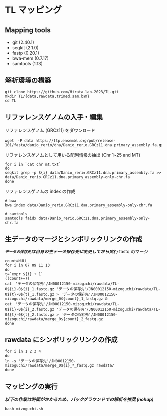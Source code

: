 # TL マッピング
## Mapping tools　<br>
  - git (2.40.1)<br>
  - seqkit (2.1.0)<br>
  - fastp (0.20.1)<br>
  - bwa-mem (0.7.17)<br>
  - samtools (1.13)<br>
## 解析環境の構築
```
git clone https://github.com/Hirata-lab-2023/TL.git
mkdir TL/{data,rawdata,trimed,sam,bam}
cd TL
```
## リファレンスゲノムの入手・編集
リファレンスゲノム (GRCz11) をダウンロード<br>
```
wget　-P data https://ftp.ensembl.org/pub/release-101/fasta/danio_rerio/dna/Danio_rerio.GRCz11.dna.primary_assembly.fa.gz
```
リファレンスゲノムとして用いる配列情報の抽出 (Chr 1~25 and MT) 
```
for i in `cat chr_mt.txt`
do
seqkit grep -p ${i} data/Danio_rerio.GRCz11.dna.primary_assembly.fa >> data/Danio_rerio.GRCz11.dna.primary_assembly-only-chr.fa
done
```
リファレンスゲノムの index の作成
```
# bwa
bwa index data/Danio_rerio.GRCz11.dna.primary_assembly-only-chr.fa

# samtools
samtools faidx data/Danio_rerio.GRCz11.dna.primary_assembly-only-chr.fa
```

## 生データのマージとシンボリックリンクの作成
***`データの保存先`は自身の生データ保存先に変更してから実行***
fastq のマージ
```
count=NULL
for i in 07 09 11 13
do
t=`expr ${i} + 1`
((count++))
cat　'データの保存先'/JN00012150-mizoguchi/rawdata/TL-0${i}-0${i}_1.fastq.gz 'データの保存先'/JN00012150-mizoguchi/rawdata/TL-0${t}-0${t}_1.fastq.gz > 'データの保存先'/JN00012150-mizoguchi/rawdata/merge_0${count}_1_fastq.gz &
cat　'データの保存先'/JN00012150-mizoguchi/rawdata/TL-0${i}-0${i}_2.fastq.gz 'データの保存先'/JN00012150-mizoguchi/rawdata/TL-0${t}-0${t}_2.fastq.gz > 'データの保存先'/JN00012150-mizoguchi/rawdata/merge_0${count}_2_fastq.gz
done
```

## rawdata にシンボリックリンクの作成
```
for i in 1 2 3 4
do
ln -s 'データの保存先'/JN00012150-mizoguchi/rawdata/merge_0${i}_*_fastq.gz rawdata/
done
```

## マッピングの実行
***以下の作業は時間がかかるため、バックグラウンドでの解析を推奨 (nohup)***
```
bash mizoguchi.sh
```










